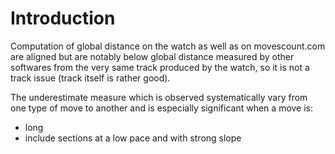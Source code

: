 # Introduction #

Computation of global distance on the watch as well as on movescount.com are aligned but are notably below global distance measured by other softwares from the very same track produced by the watch, so it is not a track issue (track itself is rather good).

The underestimate measure which is observed systematically vary from one type of move to another and is especially significant when a move is:
- long
- include sections at a low pace and with strong slope